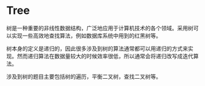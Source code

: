 # Tree

树是一种重要的非线性数据结构，广泛地应用于计算机技术的各个领域。采用树可以实现一些高效地查找算法，例如数据库系统中用到的红黑树等。

树本身的定义是递归的，因此很多涉及到树的算法通常都可以用递归的方式来实现。然而递归算法在数据量较大的时候效率很低，所以通常会将递归改写成迭代算法。

涉及到树的题目主要包括树的遍历，平衡二叉树，查找二叉树等。